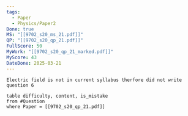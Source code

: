 ```yaml
---
tags:
  - Paper
  - Physics/Paper2
Done: true
MS: "[[9702_s20_ms_21.pdf]]"
QP: "[[9702_s20_qp_21.pdf]]"
FullScore: 50
MyWork: "[[9702_s20_qp_21_marked.pdf]]"
MyScore: 43
DateDone: 2025-03-21
---
```

```ad-note
Electric field is not in current syllabus therfore did not write question 6
```
```dataview
table difficulty, content, is_mistake
from #Question
where Paper = [[9702_s20_qp_21.pdf]]
```
